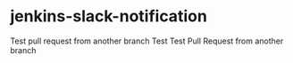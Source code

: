 # jenkins-slack-notification
Test pull request from another branch
Test
Test Pull Request from another branch
